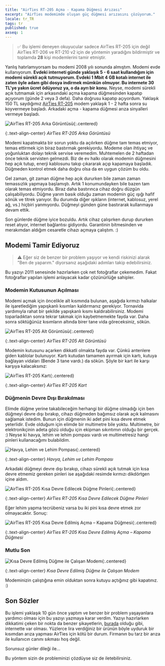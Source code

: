 ```yaml
---
title: "AirTies RT-205 Açma - Kapama Düğmesi Arızası"
excerpt: "AirTies modemimde oluşan güç düğmesi arızasını çözüyorum."
locale: tr_TR
tags: tr
published: true
axseq: 1
---
```


> ✅ Bu işlemi deneyen okuyucular sadece AirTies RT-205 için değil AirTies RT-206
> ve RT-210 v2 için de yöntemin yaradığını bildirmiştir ve toplamda **28** kişi
> modemlerini tamir etmiştir.

Yanlış hatırlamıyorsam bu modemi 2008 yılı sonunda almıştım. Modemi evde
kullanıyorum. **Evdeki interneti günde yaklaşık 5 - 6 saat kullandığım için
modemi sürekli açık tutmuyorum. Evdeki 1 Mbit 4 GB kotalı internet ile zaten
öyle adam gibi dosya indirmek mümkün olmuyor. Bu internete 30 TL'ye yakın ücret
ödüyoruz ya, o da ayrı bir konu.** Neyse, modemi sürekli açık tutmamak için
arkasındaki açma kapama düğmesinden kapatıp açıyorum (günde 2 veya 3 defa). Daha
doğrusu kapatıp açıyordum. Yaklaşık 150 TL saydığımız [AirTies RT-205](http://www.airties.com.tr/datasheets/RT205TR_DS.pdf)
modem yaklaşık 1 - 2 hafta sonra su koyvermeye başladı.
Arkadaki açma - kapama düğmesi arıza sinyalleri vermeye başladı.

![AirTies RT-205 Arka Görüntüsü](/assets/img/11/1-a.jpg){:.centered}

{:.text-align-center}
*AirTies RT-205 Arka Görüntüsü*

Modemi kapatmakta bir sorun yoktu da açılırken düğme tam temas etmiyor, temas
ettirmek için biraz bastırmak gerekiyordu. Modeme olan ihtiyaç ve yoğunluktan
dolayı teknik servise veremedim. Muhtemelen de 2 haftadan önce teknik servisten
gelmezdi. Biz de ev halkı olarak modemin düğmesini hep açık tutup, enerji
kablosunu takıp çıkararak açıp kapamaya başladık. Düğmeden kontrol etmek daha
doğru olsa da en uygun çözüm bu oldu.

Gel zaman, git zaman düğme hep açık dururken bile zaman zaman temassızlık
yapmaya başlamıştı. Artık 1 konumundayken bile bazen tam olarak temas etmiyordu.
Biraz daha bastırınca cihaz doğru düzgün çalışabiliyordu. Düğme yarım basık
olduğu zaman modemin güç ışığı hafif sönük ve titrek yanıyor. Bu durumda diğer
ışıkların (internet, kablosuz, yerel ağ, vs.) hiçbiri yanmıyordu. Düğmeyi günden
güne bastırarak kullanmaya devam ettik.

Son günlerde düğme iyice bozuldu. Artık cihaz çalışırken durup dururken reset
atıyor, internet bağlantısı gidiyordu. Garantinin bitmesinden ve merakımdan
aldığım cesaretle cihazı açmaya çalıştım. :)

## Modemi Tamir Ediyoruz

> ⚠️ Eğer siz de benzer bir problem yaşıyor ve kendi riskinizi alarak "Ben de
> yaparım." diyorsanız aşağıdaki adımları takip edebilirsiniz.

Bu yazıyı 2011 senesinde hazırlarken çok net fotoğraflar çekemedim. Fakat
fotoğraflar yapılan işlemi anlayacak kadar çözünürlüğe sahipler.

### Modemin Kutusunun Açılması

Modemi açmak için öncelikle alt kısmında bulunan, aşağıda kırmızı halkalar ile
işaretlediğim yapışkanlı kısımları kaldırmanız gerekiyor. Tornavida yardımıyla
rahat bir şekilde yapışkanlı kısmı kaldırabilirsiniz. Modemi toparladıktan sonra
tekrar takmak için kaybetmemekte fayda var. Daha sonra söktüğünüz kısımların
altında birer tane vida göreceksiniz, sökün.

![AirTies RT-205 Alt Görüntüsü](/assets/img/11/1-b.jpg){:.centered}

{:.text-align-center}
*AirTies RT-205 Alt Görüntüsü*

Modemin kutusunu açarken dikkatli olmakta fayda var. Çünkü antenlere giden
kablolar bulunuyor. Kartı kutudan tamamen ayırmak için kartı, kutuya bağlayan
vidaları (Bende 3 tane vardı.) da sökün. Şöyle bir kart ile karşı karşıya
kalacaksınız:

![AirTies RT-205 Kart](/assets/img/11/1-c.jpg){:.centered}

{:.text-align-center}
*AirTies RT-205 Kart*

### Düğmenin Devre Dışı Bırakılması

Elimde düğme yerine takabileceğim herhangi bir düğme olmadığı için ben düğmeyi
devre dışı bırakıp, cihazı düğmeden bağımsız olarak açık kalmasını sağlamak
istedim. Bunun için düğmenin iki adet pini kısa devre etmek yeterlidir. Evde
olduğum için elimde bir multimetre bile yoktu. Multimetre, bir elektronikçinin
adeta gözü olduğu için ekipman sıkıntımın olduğu bir gerçek. :) Neyse ki havya,
lehim ve lehim pompası vardı ve multimetresiz hangi pinleri kullanacağımı
bulabildim.

![Havya, Lehim ve Lehim Pompası](/assets/img/11/1-d.jpg){:.centered}

{:.text-align-center}
*Havya, Lehim ve Lehim Pompası*

Arkadaki düğmeyi devre dışı bırakıp, cihazı sürekli açık tutmak için kısa devre
etmemiz gereken pinleri ise aşağıdaki resimde kırmızı dikdörtgen içine aldım.

![AirTies RT-205 Kısa Devre Edilecek Düğme Pinleri](/assets/img/11/1-e.jpg){:.centered}

{:.text-align-center}
*AirTies RT-205 Kısa Devre Edilecek Düğme Pinleri*

Eğer lehim yapma tecrübeniz varsa bu iki pini kısa devre etmek zor olmayacaktır.
Sonuç:

![AirTies RT-205 Kısa Devre Edilmiş Açma – Kapama Düğmesi](/assets/img/11/1-f.jpg){:.centered}

{:.text-align-center}
*AirTies RT-205 Kısa Devre Edilmiş Açma – Kapama Düğmesi*

### Mutlu Son

![Kısa Devre Edilmiş Düğme ile Çalışan Modem](/assets/img/11/1-g.jpg){:.centered}

{:.text-align-center}
*Kısa Devre Edilmiş Düğme ile Çalışan Modem*

Modeminizin çalıştığına emin olduktan sonra kutuyu açtığınız gibi kapatınız. :)

## Son Sözler

Bu işlemi yaklaşık 10 gün önce yaptım ve benzer bir problem yaşayanlara yardımcı
olması için bu yazıyı yazmaya karar verdim. Yazıyı hazırlarken dikkatimi çeken
bir nokta da benzer şikayetlerin,
[burada](http://www.sikayetvar.com/sikayet/no/772246/g/AIRTIES+Arizali+Cihazini+Onarmiyor!)
olduğu gibi, internette var olması. Yüzlerce lira verdiğiniz bir ürünün böyle
uyduruk bir kısımdan arıza yapması AirTies için kötü bir durum. Firmanın bu tarz
bir arıza ile kullanıcın canını sıkması hoş değil.

Sorunsuz günler dileği ile…

Bu yöntem sizin de probleminizi çözdüyse siz de iletebilirsiniz.
